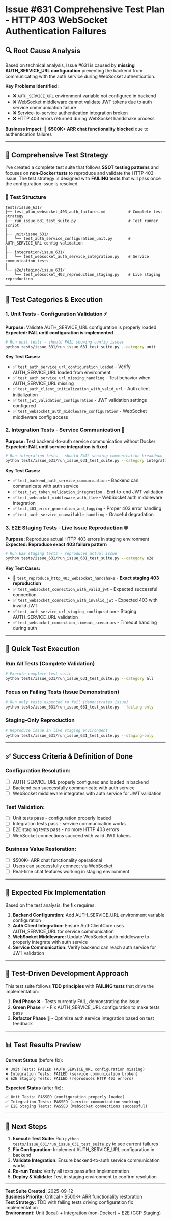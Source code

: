 # Issue #631 Comprehensive Test Plan - HTTP 403 WebSocket Authentication Failures

## 🔍 Root Cause Analysis

Based on technical analysis, Issue #631 is caused by **missing AUTH_SERVICE_URL configuration** preventing the backend from communicating with the auth service during WebSocket authentication.

**Key Problems Identified:**
- ❌ `AUTH_SERVICE_URL` environment variable not configured in backend
- ❌ WebSocket middleware cannot validate JWT tokens due to auth service communication failure  
- ❌ Service-to-service authentication integration broken
- ❌ HTTP 403 errors returned during WebSocket handshake process

**Business Impact:** 🚨 **$500K+ ARR chat functionality blocked** due to authentication failures

---

## 🧪 Comprehensive Test Strategy

I've created a complete test suite that follows **SSOT testing patterns** and focuses on **non-Docker tests** to reproduce and validate the HTTP 403 issue. The test strategy is designed with **FAILING tests** that will pass once the configuration issue is resolved.

### 📁 Test Structure

```
tests/issue_631/
├── test_plan_websocket_403_auth_failures.md          # Complete test strategy
├── run_issue_631_test_suite.py                       # Test runner script
│
├── unit/issue_631/
│   └── test_auth_service_configuration_unit.py       # AUTH_SERVICE_URL config validation
│
├── integration/issue_631/  
│   └── test_websocket_auth_service_integration.py    # Service communication tests
│
└── e2e/staging/issue_631/
    └── test_websocket_403_reproduction_staging.py    # Live staging reproduction
```

---

## 🎯 Test Categories & Execution

### 1. **Unit Tests** - Configuration Validation ⚡
**Purpose:** Validate AUTH_SERVICE_URL configuration is properly loaded
**Expected:** **FAIL until configuration is implemented**

```bash
# Run unit tests - should FAIL showing config issues
python tests/issue_631/run_issue_631_test_suite.py --category unit
```

**Key Test Cases:**
- ✅ `test_auth_service_url_configuration_loaded` - Verify AUTH_SERVICE_URL loaded from environment
- ✅ `test_auth_service_url_missing_handling` - Test behavior when AUTH_SERVICE_URL missing
- ✅ `test_auth_client_initialization_with_valid_url` - Auth client initialization
- ✅ `test_jwt_validation_configuration` - JWT validation settings configured
- ✅ `test_websocket_auth_middleware_configuration` - WebSocket middleware config access

### 2. **Integration Tests** - Service Communication 🔗
**Purpose:** Test backend-to-auth service communication without Docker
**Expected:** **FAIL until service integration is fixed**

```bash
# Run integration tests - should FAIL showing communication breakdown  
python tests/issue_631/run_issue_631_test_suite.py --category integration
```

**Key Test Cases:**
- ✅ `test_backend_auth_service_communication` - Backend can communicate with auth service
- ✅ `test_jwt_token_validation_integration` - End-to-end JWT validation
- ✅ `test_websocket_middleware_auth_flow` - WebSocket auth middleware integration
- ✅ `test_403_error_generation_and_logging` - Proper 403 error handling
- ✅ `test_auth_service_unavailable_handling` - Graceful degradation

### 3. **E2E Staging Tests** - Live Issue Reproduction 🌐
**Purpose:** Reproduce actual HTTP 403 errors in staging environment  
**Expected:** **Reproduce exact 403 failure pattern**

```bash
# Run E2E staging tests - reproduces actual issue
python tests/issue_631/run_issue_631_test_suite.py --category e2e
```

**Key Test Cases:**
- 🚨 `test_reproduce_http_403_websocket_handshake` - **Exact staging 403 reproduction**
- ✅ `test_websocket_connection_with_valid_jwt` - Expected successful connection
- ✅ `test_websocket_connection_with_invalid_jwt` - Expected 403 with invalid JWT
- ✅ `test_auth_service_url_staging_configuration` - Staging AUTH_SERVICE_URL validation
- ✅ `test_websocket_connection_timeout_scenarios` - Timeout handling during auth

---

## 🚀 Quick Test Execution

### Run All Tests (Complete Validation)
```bash
# Execute complete test suite
python tests/issue_631/run_issue_631_test_suite.py --category all
```

### Focus on Failing Tests (Issue Demonstration)
```bash
# Run only tests expected to fail (demonstrates issue)
python tests/issue_631/run_issue_631_test_suite.py --failing-only
```

### Staging-Only Reproduction
```bash
# Reproduce issue in live staging environment
python tests/issue_631/run_issue_631_test_suite.py --staging-only
```

---

## ✅ Success Criteria & Definition of Done

### **Configuration Resolution:**
- [ ] AUTH_SERVICE_URL properly configured and loaded in backend
- [ ] Backend can successfully communicate with auth service
- [ ] WebSocket middleware integrates with auth service for JWT validation

### **Test Validation:**
- [ ] Unit tests pass - configuration properly loaded
- [ ] Integration tests pass - service communication works
- [ ] E2E staging tests pass - no more HTTP 403 errors
- [ ] WebSocket connections succeed with valid JWT tokens

### **Business Value Restoration:**
- [ ] $500K+ ARR chat functionality operational
- [ ] Users can successfully connect via WebSocket
- [ ] Real-time chat features working in staging environment

---

## 🔧 Expected Fix Implementation

Based on the test analysis, the fix requires:

1. **Backend Configuration:** Add AUTH_SERVICE_URL environment variable configuration
2. **Auth Client Integration:** Ensure AuthClientCore uses AUTH_SERVICE_URL for service communication  
3. **WebSocket Middleware:** Update WebSocket auth middleware to properly integrate with auth service
4. **Service Communication:** Verify backend can reach auth service for JWT validation

---

## 🎯 Test-Driven Development Approach

This test suite follows **TDD principles** with **FAILING tests** that drive the implementation:

1. **Red Phase** ❌ - Tests currently FAIL, demonstrating the issue
2. **Green Phase** ✅ - Fix AUTH_SERVICE_URL configuration to make tests pass
3. **Refactor Phase** 🔄 - Optimize auth service integration based on test feedback

---

## 📊 Test Results Preview

**Current Status** (before fix):
```
❌ Unit Tests: FAILED (AUTH_SERVICE_URL configuration missing)  
❌ Integration Tests: FAILED (service communication broken)
❌ E2E Staging Tests: FAILED (reproduces HTTP 403 errors)
```

**Expected Status** (after fix):
```
✅ Unit Tests: PASSED (configuration properly loaded)
✅ Integration Tests: PASSED (service communication working)  
✅ E2E Staging Tests: PASSED (WebSocket connections successful)
```

---

## 🚀 Next Steps

1. **Execute Test Suite:** Run `python tests/issue_631/run_issue_631_test_suite.py` to see current failures
2. **Fix Configuration:** Implement AUTH_SERVICE_URL configuration in backend
3. **Validate Integration:** Ensure backend-to-auth service communication works
4. **Re-run Tests:** Verify all tests pass after implementation
5. **Deploy & Validate:** Test in staging environment to confirm resolution

---

**Test Suite Created:** 2025-09-12  
**Business Priority:** Critical - $500K+ ARR functionality restoration  
**Test Strategy:** TDD with failing tests driving configuration fix implementation  
**Environment:** Unit (local) + Integration (non-Docker) + E2E (GCP Staging)